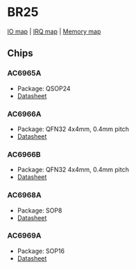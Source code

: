 # BR25

[IO map](iomap.md) | [IRQ map](irq.md) | [Memory map](memmap.md)

## Chips

### AC6965A

- Package: QSOP24
- [Datasheet](https://www.lenzetech.com/public/store/pdf/jsggs/AC6965A%C2%A0Datasheet%C2%A0V1.0.pdf)

### AC6966A

- Package: QFN32 4x4mm, 0.4mm pitch
- [Datasheet](https://www.lenzetech.com/public/store/pdf/jsggs/AC6966A%C2%A0Datasheet%C2%A0V1.0.pdf)

### AC6966B

- Package: QFN32 4x4mm, 0.4mm pitch
- [Datasheet](https://www.lenzetech.com/public/store/pdf/jsggs/AC6966B%C2%A0Datasheet%C2%A0V1.0.pdf)

### AC6968A

- Package: SOP8
- [Datasheet](https://www.lenzetech.com/public/store/pdf/jsggs/AC6968A%C2%A0Datasheet%C2%A0V1.0.pdf)

### AC6969A

- Package: SOP16
- [Datasheet](https://www.lenzetech.com/public/store/pdf/jsggs/AC6969A%C2%A0Datasheet%C2%A0V1.0.pdf)

